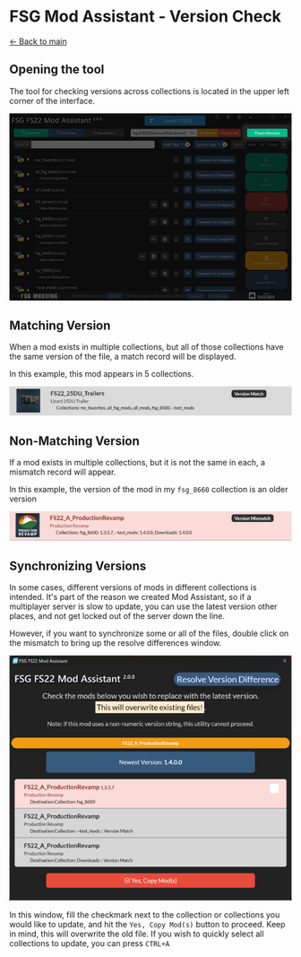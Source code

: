 # FSG Mod Assistant - Version Check

[← Back to main](index.html)

## Opening the tool

The tool for checking versions across collections is located in the upper left corner of the interface.

![Main Window](img/version-001.png)

## Matching Version

When a mod exists in multiple collections, but all of those collections have the same version of the file, a match record will be displayed.

In this example, this mod appears in 5 collections.

![Match](img/version-003.png)

## Non-Matching Version

If a mod exists in multiple collections, but it is not the same in each, a mismatch record will appear.

In this example, the version of the mod in my `fsg_8660` collection is an older version

![Mismatch](img/version-002.png)

## Synchronizing Versions

In some cases, different versions of mods in different collections is intended.  It's part of the reason we created Mod Assistant, so if a multiplayer server is slow to update, you can use the latest version other places, and not get locked out of the server down the line.

However, if you want to synchronize some or all of the files, double click on the mismatch to bring up the resolve differences window.

![Resolve](img/version-004.png)

In this window, fill the checkmark next to the collection or collections you would like to update, and hit the `Yes, Copy Mod(s)` button to proceed. Keep in mind, this will overwrite the old file.  If you wish to quickly select all collections to update, you can press `CTRL+A`
